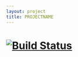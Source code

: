 ```yaml
---
layout: project
title: PROJECTNAME
---
```


#  [![Build Status](https://travis-ci.org/USERNAME/PROJECTNAME.svg?branch=master)](https://travis-ci.org/USERNAME/PROJECTNAME)

